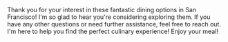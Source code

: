 Thank you for your interest in these fantastic dining options in San Francisco! I'm so glad to hear you're considering exploring them. If you have any other questions or need further assistance, feel free to reach out. I'm here to help you find the perfect culinary experience! Enjoy your meal!